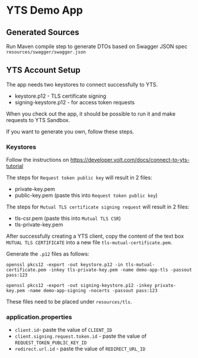 # YTS Demo App


## Generated Sources

Run Maven compile step to generate DTOs based on Swagger JSON spec
`resources/swagger/swagger.json`


## YTS Account Setup

The app needs two keystores to connect successfully to YTS.

* keystore.p12 - TLS certificate signing
* signing-keystore.p12 - for access token requests

When you check out the app, it should be possible to run it and make requests to YTS Sandbox.

If you want to generate you own, follow these steps.

### Keystores

Follow the instructions on https://developer.yolt.com/docs/connect-to-yts-tutorial

The steps for `Request token public key` will result in 2 files:

* private-key.pem
* public-key.pem (paste this into `Request token public key`)

The steps for `Mutual TLS certificate signing request` will result in 2 files:

* tls-csr.pem  (paste this into `Mutual TLS CSR`)
* tls-private-key.pem

After successfully creating a YTS client, copy the content of the text box
`MUTUAL TLS CERTIFICATE` into a new file `tls-mutual-certificate.pem`.

Generate the `.p12` files as follows:

`openssl pkcs12 -export -out keystore.p12 -in tls-mutual-certificate.pem -inkey tls-private-key.pem -name demo-app-tls -passout pass:123`

`openssl pkcs12 -export -out signing-keystore.p12 -inkey private-key.pem -name demo-app-signing -nocerts -passout pass:123`

These files need to be placed under `resources/tls`.

### application.properties

* `client.id`- paste the value of `CLIENT_ID`
* `client.signing.request.token.id` - paste the value of `REQUEST_TOKEN_PUBLIC_KEY_ID`
* `redirect.url.id` - paste the value of `REDIRECT_URL_ID`